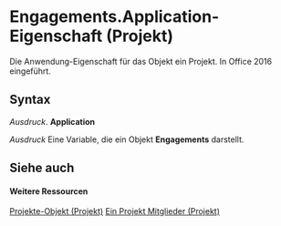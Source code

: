 
# Engagements.Application-Eigenschaft (Projekt)

Die Anwendung-Eigenschaft für das Objekt ein Projekt. In Office 2016 eingeführt.


## Syntax

 _Ausdruck_. **Application**

 _Ausdruck_ Eine Variable, die ein Objekt **Engagements** darstellt.


## Siehe auch


#### Weitere Ressourcen


[Projekte-Objekt (Projekt)](4986802b-1d53-7bc6-0bc7-6a5b83855628.md)
[Ein Projekt Mitglieder (Projekt)](http://msdn.microsoft.com/library/a1851a7d-96e5-c523-4ccb-66c5a91220b0%28Office.15%29.aspx)